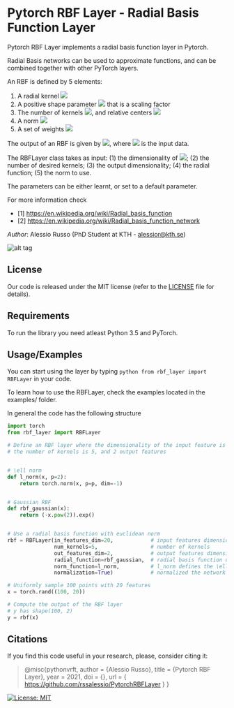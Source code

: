 # Pytorch RBF Layer - Radial Basis Function Layer
Pytorch RBF Layer implements a radial basis function layer in Pytorch.

Radial Basis networks can be used to approximate functions, and can be combined together with other PyTorch layers.

An RBF is defined by 5 elements:
1. A radial kernel <img src="https://render.githubusercontent.com/render/math?math=\phi:\mathbb{R}\to [0,\infty)">
2. A positive shape parameter <img src="https://render.githubusercontent.com/render/math?math=\epsilon"> that is a scaling factor
3. The number of kernels <img src="https://render.githubusercontent.com/render/math?math=N">, and relative
   centers <img src="https://render.githubusercontent.com/render/math?math=\{c_i\}_{i=1}^N">
4. A norm <img src="https://render.githubusercontent.com/render/math?math=\|\cdot\|">
5. A set of weights <img src="https://render.githubusercontent.com/render/math?math=\{w_i\}_{i=1}^N">

The output of an RBF is given by
<img src="https://render.githubusercontent.com/render/math?math=y(x) = \sum_{i=1}^N w_i * \phi(\epsilon_i * ||x - c_i||)">, where <img src="https://render.githubusercontent.com/render/math?math=x"> is the input data.

The RBFLayer class takes as input: (1) the dimensionality of <img src="https://render.githubusercontent.com/render/math?math=x">; (2) the number of desired kernels; (3) the output dimensionality; (4) the radial function; (5) the norm to use.

The parameters can be either learnt, or set to a default parameter.    

For more information check 

* [1] https://en.wikipedia.org/wiki/Radial_basis_function
* [2] https://en.wikipedia.org/wiki/Radial_basis_function_network

_Author_: Alessio Russo (PhD Student at KTH - alessior@kth.se)


![alt tag](https://github.com/rssalessio/PytorchRBFLayer/blob/main/examples/img.png)

## License
Our code is released under the MIT license (refer to the [LICENSE](https://github.com/rssalessio/PytorchRBFLayer/blob/main/LICENSE) file for details).

## Requirements
To run the library you need atleast Python 3.5 and PyTorch.


## Usage/Examples
You can start using the layer by typing ```python from rbf_layer import RBFLayer``` in your code.

To learn how to use the RBFLayer, check the examples located in the examples/ folder.

In general the code has the following structure
```python
import torch
from rbf_layer import RBFLayer

# Define an RBF layer where the dimensionality of the input feature is 20,
# the number of kernels is 5, and 2 output features


# \ell norm
def l_norm(x, p=2):
    return torch.norm(x, p=p, dim=-1)


# Gaussian RBF
def rbf_gaussian(x):
    return (-x.pow(2)).exp()


# Use a radial basis function with euclidean norm
rbf = RBFLayer(in_features_dim=20,            # input features dimensionality
               num_kernels=5,                 # number of kernels
               out_features_dim=2,            # output features dimensionality
               radial_function=rbf_gaussian,  # radial basis function used
               norm_function=l_norm,          # l_norm defines the \ell norm
               normalization=True)            # normalized the network

# Uniformly sample 100 points with 20 features
x = torch.rand((100, 20))

# Compute the output of the RBF layer
# y has shape(100, 2)
y = rbf(x)
```



## Citations
If you find this code useful in your research, please, consider citing it:
>@misc{pythonvrft,
>  author       = {Alessio Russo},
>  title        = {Pytorch RBF Layer},
>  year         = 2021,
>  doi          = {},
>  url          = { https://github.com/rssalessio/PytorchRBFLayer }
>}

[![License: MIT](https://img.shields.io/badge/License-MIT-yellow.svg)](https://opensource.org/licenses/MIT)

